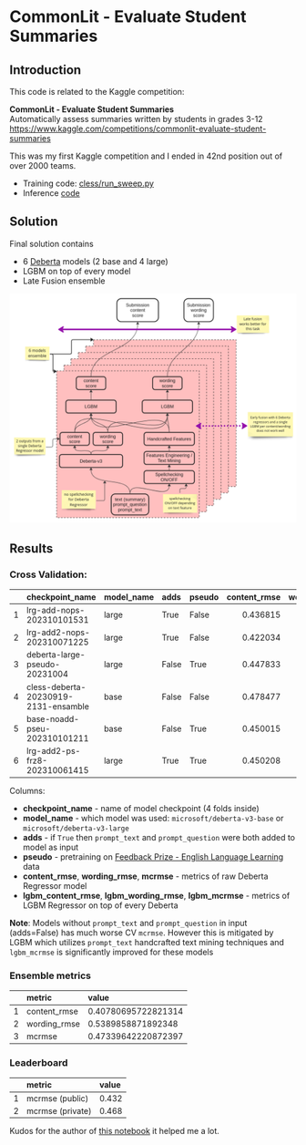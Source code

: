 # CommonLit - Evaluate Student Summaries

## Introduction


This code is related to the Kaggle competition:  

**CommonLit - Evaluate Student Summaries**   
Automatically assess summaries written by students in grades 3-12  
https://www.kaggle.com/competitions/commonlit-evaluate-student-summaries

This was my first Kaggle competition and I ended in 42nd position out of over 2000 teams.

* Training code: [cless/run_sweep.py](https://github.com/Lukasz-Cesarski/cless/blob/main/cless/run_sweep.py)  
* Inference [code](https://www.kaggle.com/code/luki493/lgbm-ensemble-iter-e6-open)

## Solution

Final solution contains
* 6 [Deberta](https://huggingface.co/docs/transformers/model_doc/deberta) models (2 base and 4 large)
* LGBM on top of every model 
* Late Fusion ensemble


![solution](./solution.png "solution")


## Results

### Cross Validation:

|    | checkpoint_name                      | model_name   | adds   | pseudo |   content_rmse |   wording_rmse |   mcrmse |   lgbm_content_rmse |   lgbm_wording_rmse |   lgbm_mcrmse |
|---:|:-------------------------------------|:-------------|:-------|:-------|---------------:|---------------:|---------:|--------------------:|--------------------:|--------------:|
|  1 | lrg-add-nops-202310101531            | large        | True   | False  |       0.436815 |       0.563804 | 0.500309 |            0.416913 |            0.547992 |      0.482452 |
|  2 | lrg-add2-nops-202310071225           | large        | True   | False  |       0.422034 |       0.557535 | 0.489785 |            0.422094 |            0.552657 |      0.487376 |
|  3 | deberta-large-pseudo-20231004        | large        | False  | True   |       0.447833 |       0.599299 | 0.523566 |            0.431393 |            0.559015 |      0.495204 |
|  4 | cless-deberta-20230919-2131-ensamble | base         | False  | False  |       0.478477 |       0.6168   | 0.547638 |            0.436959 |            0.556711 |      0.496835 |
|  5 | base-noadd-pseu-202310101211         | base         | False  | True   |       0.450015 |       0.631051 | 0.540533 |            0.426784 |            0.570818 |      0.498801 |
|  6 | lrg-add2-ps-frz8-202310061415        | large        | True   | True   |       0.450208 |       0.574412 | 0.51231  |            0.439451 |            0.563622 |      0.501536 |

Columns:
* **checkpoint_name** - name of model checkpoint (4 folds inside) 
* **model_name** - which model was used: `microsoft/deberta-v3-base` or `microsoft/deberta-v3-large`
* **adds** - if `True` then `prompt_text` and `prompt_question` were both added to model as input
* **pseudo** - pretraining on [Feedback Prize - English Language Learning](https://www.kaggle.com/competitions/feedback-prize-english-language-learning/data) data
* **content_rmse**, **wording_rmse**, **mcrmse** - metrics of raw Deberta Regressor model 
* **lgbm_content_rmse**, **lgbm_wording_rmse**, **lgbm_mcrmse** - metrics of LGBM Regressor on top of every Deberta


**Note**: Models without `prompt_text` and `prompt_question` in input (adds=False) has much worse CV `mcrmse`. 
However this is mitigated by LGBM which utilizes `prompt_text` handcrafted text mining techniques and `lgbm_mcrmse` 
is significantly improved for these models

### Ensemble metrics

|   | metric                    | value |
|--:|:--------------------------|:------|
| 1 | content_rmse | 0.40780695722821314 | 
| 2 | wording_rmse | 0.5389858871892348 | 
| 3 | mcrmse | 0.47339642220872397 | 

### Leaderboard

|   | metric           | value |
|--:|:-----------------|:------|
| 1 | mcrmse (public)  | 0.432 | 
| 2 | mcrmse (private) | 0.468 |

Kudos for the author of [this notebook](https://www.kaggle.com/code/tsunotsuno/updated-debertav3-lgbm-with-spell-autocorrect) it helped me a lot.
